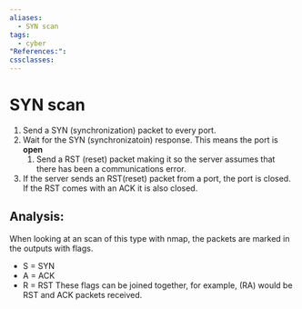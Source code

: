 ```yaml
---
aliases:
  - SYN scan
tags:
  - cyber
"References:": 
cssclasses:
---
```

# SYN scan
1. Send a SYN (synchronization) packet to every port. 
2. Wait for the SYN (synchronizatoin) response. This means the port is **open**
	1. Send a RST (reset) packet making it so the server assumes that there has been a communications error. 
3. If the server sends an RST(reset) packet from a port, the port is closed. If the RST comes with an ACK it is also closed.

## Analysis: 
When looking at an scan of this type with nmap, the packets are marked in the outputs with flags. 
+ S = SYN
+ A = ACK
+ R = RST 
These flags can be joined together, for example, (RA) would be RST and ACK packets received. 